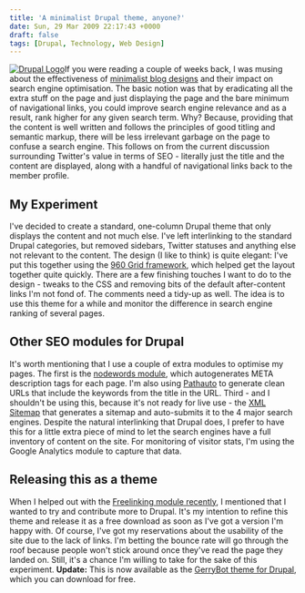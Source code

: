 ```yaml
---
title: 'A minimalist Drupal theme, anyone?'
date: Sun, 29 Mar 2009 22:17:43 +0000
draft: false
tags: [Drupal, Technology, Web Design]
---
```


[![Drupal Logo](http://gerard.interwebworld.co.uk/files/2011/01/drupal-logo.jpg)](http://gerard.interwebworld.co.uk/files/2011/01/drupal-logo.jpg)If you were reading a couple of weeks back, I was musing about the effectiveness of [minimalist blog designs](http://gerardmcgarry.com/blog/minimalist-blog-designs-seo) and their impact on search engine optimisation. The basic notion was that by eradicating all the extra stuff on the page and just displaying the page and the bare minimum of navigational links, you could improve search engine relevance and as a result, rank higher for any given search term. Why? Because, providing that the content is well written and follows the principles of good titling and semantic markup, there will be less irrelevant garbage on the page to confuse a search engine. This follows on from the current discussion surrounding Twitter's value in terms of SEO - literally just the title and the content are displayed, along with a handful of navigational links back to the member profile.

My Experiment
-------------

I've decided to create a standard, one-column Drupal theme that only displays the content and not much else. I've left interlinking to the standard Drupal categories, but removed sidebars, Twitter statuses and anything else not relevant to the content. The design (I like to think) is quite elegant: I've put this together using the [960 Grid framework](http://960.gs/), which helped get the layout together quite quickly. There are a few finishing touches I want to do to the design - tweaks to the CSS and removing bits of the default after-content links I'm not fond of. The comments need a tidy-up as well. The idea is to use this theme for a while and monitor the difference in search engine ranking of several pages.

Other SEO modules for Drupal
----------------------------

It's worth mentioning that I use a couple of extra modules to optimise my pages. The first is the [nodewords module](http://drupal.org/project/nodewords), which autogenerates META description tags for each page. I'm also using [Pathauto](http://drupal.org/project/pathauto) to generate clean URLs that include the keywords from the title in the URL. Third - and I shouldn't be using this, because it's not ready for live use - the [XML Sitemap](http://drupal.org/project/xmlsitemap) that generates a sitemap and auto-submits it to the 4 major search engines. Despite the natural interlinking that Drupal does, I prefer to have this for a little extra piece of mind to let the search engines have a full inventory of content on the site. For monitoring of visitor stats, I'm using the Google Analytics module to capture that data.

Releasing this as a theme
-------------------------

When I helped out with the [Freelinking module recently](http://gerard.interwebworld.co.uk/2009/contributing-to-drupal-the-freelinking-module/ "Contributing to Drupal: The Freelinking Module"), I mentioned that I wanted to try and contribute more to Drupal. It's my intention to refine this theme and release it as a free download as soon as I've got a version I'm happy with. Of course, I've got my reservations about the usability of the site due to the lack of links. I'm betting the bounce rate will go through the roof because people won't stick around once they've read the page they landed on. Still, it's a chance I'm willing to take for the sake of this experiment. **Update:** This is now available as the [GerryBot theme for Drupal](http://gerard.interwebworld.co.uk/2010/gerrybot-a-free-minimalist-theme-for-drupal/ "GerryBot: A free minimalist theme for Drupal"), which you can download for free.
